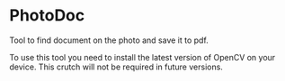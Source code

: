 # PhotoDoc
Tool to find document on the photo and save it to pdf.

To use this tool you need to install the latest version of OpenCV on your device.
This crutch will not be required in future versions.
